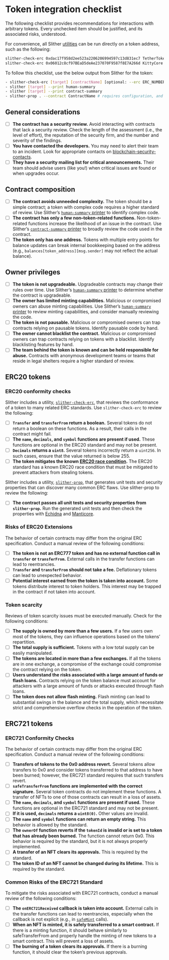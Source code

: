 # Token integration checklist

The following checklist provides recommendations for interactions with arbitrary tokens. Every unchecked item should be justified, and its associated risks, understood.

For convenience, all Slither [utilities](https://github.com/crytic/slither#tools) can be run directly on a token address, such as the following:

```bash
slither-check-erc 0xdac17f958d2ee523a2206206994597c13d831ec7 TetherToken --erc erc20
slither-check-erc 0x06012c8cf97BEaD5deAe237070F9587f8E7A266d KittyCore --erc erc721
```

To follow this checklist, use the below output from Slither for the token:

```bash
- slither-check-erc [target] [contractName] [optional: --erc ERC_NUMBER]
- slither [target] --print human-summary
- slither [target] --print contract-summary
- slither-prop . --contract ContractName # requires configuration, and use of Echidna and Manticore
```

## General considerations

- [ ] **The contract has a security review.** Avoid interacting with contracts that lack a security review. Check the length of the assessment (i.e., the level of effort), the reputation of the security firm, and the number and severity of the findings.
- [ ] **You have contacted the developers.** You may need to alert their team to an incident. Look for appropriate contacts on [blockchain-security-contacts](https://github.com/crytic/blockchain-security-contacts).
- [ ] **They have a security mailing list for critical announcements.** Their team should advise users (like you!) when critical issues are found or when upgrades occur.

## Contract composition

- [ ] **The contract avoids unneeded complexity.** The token should be a simple contract; a token with complex code requires a higher standard of review. Use Slither’s [`human-summary` printer](https://github.com/crytic/slither/wiki/Printer-documentation#human-summary) to identify complex code.
- [ ] **The contract has only a few non–token-related functions.** Non-token-related functions increase the likelihood of an issue in the contract. Use Slither’s [`contract-summary` printer](https://github.com/crytic/slither/wiki/Printer-documentation#contract-summary) to broadly review the code used in the contract.
- [ ] **The token only has one address.** Tokens with multiple entry points for balance updates can break internal bookkeeping based on the address (e.g., `balances[token_address][msg.sender]` may not reflect the actual balance).

## Owner privileges

- [ ] **The token is not upgradeable.** Upgradeable contracts may change their rules over time. Use Slither’s [`human-summary` printer](https://github.com/crytic/slither/wiki/Printer-documentation#contract-summary) to determine whether the contract is upgradeable.
- [ ] **The owner has limited minting capabilities.** Malicious or compromised owners can abuse minting capabilities. Use Slither’s [`human-summary` printer](https://github.com/crytic/slither/wiki/Printer-documentation#contract-summary) to review minting capabilities, and consider manually reviewing the code.
- [ ] **The token is not pausable.** Malicious or compromised owners can trap contracts relying on pausable tokens. Identify pausable code by hand.
- [ ] **The owner cannot blacklist the contract.** Malicious or compromised owners can trap contracts relying on tokens with a blacklist. Identify blacklisting features by hand.
- [ ] **The team behind the token is known and can be held responsible for abuse.** Contracts with anonymous development teams or teams that reside in legal shelters require a higher standard of review.

## ERC20 tokens 

### ERC20 conformity checks

Slither includes a utility, [`slither-check-erc`](https://github.com/crytic/slither/wiki/ERC-Conformance), that reviews the conformance of a token to many related ERC standards. Use `slither-check-erc` to review the following:

- [ ] **`Transfer` and `transferFrom` return a boolean.** Several tokens do not return a boolean on these functions. As a result, their calls in the contract might fail.
- [ ] **The `name`, `decimals`, and `symbol` functions are present if used.** These functions are optional in the ERC20 standard and may not be present.
- [ ] **`Decimals` returns a `uint8`.** Several tokens incorrectly return a `uint256`. In such cases, ensure that the value returned is below 255.
- [ ] **The token mitigates the known [ERC20 race condition](https://github.com/ethereum/EIPs/issues/20#issuecomment-263524729).** The ERC20 standard has a known ERC20 race condition that must be mitigated to prevent attackers from stealing tokens.

Slither includes a utility, [`slither-prop`](https://github.com/crytic/slither/wiki/Property-generation), that generates unit tests and security properties that can discover many common ERC flaws. Use slither-prop to review the following:

- [ ] **The contract passes all unit tests and security properties from `slither-prop`.** Run the generated unit tests and then check the properties with [Echidna](https://github.com/crytic/echidna) and [Manticore](https://manticore.readthedocs.io/en/latest/verifier.html).

### Risks of ERC20 Extensions
The behavior of certain contracts may differ from the original ERC specification. Conduct a manual review of the following conditions:

- [ ] **The token is not an ERC777 token and has no external function call in `transfer` or `transferFrom`.** External calls in the transfer functions can lead to reentrancies.
- [ ] **`Transfer` and `transferFrom` should not take a fee.** Deflationary tokens can lead to unexpected behavior.
- [ ] **Potential interest earned from the token is taken into account.** Some tokens distribute interest to token holders. This interest may be trapped in the contract if not taken into account.

### Token scarcity

Reviews of token scarcity issues must be executed manually. Check for the following conditions:

- [ ] **The supply is owned by more than a few users.** If a few users own most of the tokens, they can influence operations based on the tokens’ repartition.
- [ ] **The total supply is sufficient.** Tokens with a low total supply can be easily manipulated.
- [ ] **The tokens are located in more than a few exchanges.** If all the tokens are in one exchange, a compromise of the exchange could compromise the contract relying on the token.
- [ ] **Users understand the risks associated with a large amount of funds or flash loans.** Contracts relying on the token balance must account for attackers with a large amount of funds or attacks executed through flash loans.
- [ ] **The token does not allow flash minting.** Flash minting can lead to substantial swings in the balance and the total supply, which necessitate strict and comprehensive overflow checks in the operation of the token.

## ERC721 tokens 

### ERC721 Conformity Checks

The behavior of certain contracts may differ from the original ERC specification. Conduct a manual review of the following conditions:

- [ ] **Transfers of tokens to the 0x0 address revert.** Several tokens allow transfers to 0x0 and consider tokens transferred to that address to have been burned; however, the ERC721 standard requires that such transfers revert.
- [ ] **`safeTransferFrom` functions are implemented with the correct signature.** Several token contracts do not implement these functions. A transfer of NFTs to one of those contracts can result in a loss of assets.
- [ ] **The `name`, `decimals`, and `symbol` functions are present if used.** These functions are optional in the ERC721 standard and may not be present.
- [ ] **If it is used, `decimals` returns a `uint8(0)`.** Other values are invalid.
- [ ] **The `name` and `symbol` functions can return an empty string.** This behavior is allowed by the standard.
- [ ] **The `ownerOf` function reverts if the `tokenId` is invalid or is set to a token that has already been burned.** The function cannot return 0x0. This behavior is required by the standard, but it is not always properly implemented.
- [ ] **A transfer of an NFT clears its approvals.** This is required by the standard.
- [ ] **The token ID of an NFT cannot be changed during its lifetime.** This is required by the standard.

### Common Risks of the ERC721 Standard

To mitigate the risks associated with ERC721 contracts, conduct a manual review of the following conditions:

- [ ] **The `onERC721Received` callback is taken into account.** External calls in the transfer functions can lead to reentrancies, especially when the callback is not explicit (e.g., in [`safeMint`](https://www.paradigm.xyz/2021/08/the-dangers-of-surprising-code/) calls).
- [ ] **When an NFT is minted, it is safely transferred to a smart contract.** If there is a minting function, it should behave similarly to safeTransferFrom and properly handle the minting of new tokens to a smart contract. This will prevent a loss of assets.
- [ ] **The burning of a token clears its approvals.** If there is a burning function, it should clear the token’s previous approvals.
